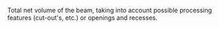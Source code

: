 Total net volume of the beam, taking into account possible processing features (cut-out's, etc.) or openings and recesses.